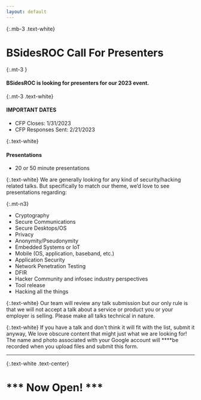 ```yaml
---
layout: default
---
```

{:.mb-3 .text-white}
# BSidesROC Call For Presenters

{:.mt-3 }
#### BSidesROC is looking for presenters for our 2023 event. 

{:.mt-3 .text-white}
#### IMPORTANT DATES
  - CFP Closes: 1/31/2023
  - CFP Responses Sent: 2/21/2023

{:.text-white}
#### Presentations
  - 20 or 50 minute presentations

{:.text-white}
We are generally looking for any kind of security/hacking related talks. But specifically to match our theme, we’d love to see presentations regarding:

{:.mt-n3}
- Cryptography
- Secure Communications
- Secure Desktops/OS
- Privacy
- Anonymity/Pseudonymity
- Embedded Systems or IoT
- Mobile (OS, application, baseband, etc.)
- Application Security
- Network Penetration Testing
- DFIR
- Hacker Community and infosec industry perspectives
- Tool release
- Hacking all the things

{:.text-white}
Our team will review any talk submission but our only rule is that we will not accept a talk about a service or product you or your employer is selling. Please make all talks technical in nature.

{:.text-white}
If you have a talk and don't think it will fit with the list, submit it anyway, We love obscure content that might just what we are looking for!
The name and photo associated with your Google account will ****be recorded when you upload files and submit this form.

***

{:.text-white .text-center}
# \*** Now Open! **\*
